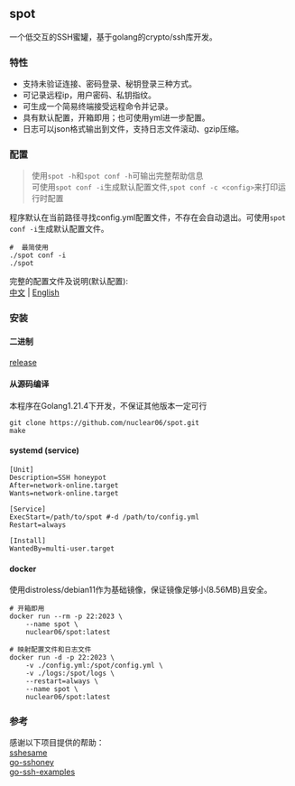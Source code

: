 ## spot
一个低交互的SSH蜜罐，基于golang的crypto/ssh库开发。

### 特性
+ 支持未验证连接、密码登录、秘钥登录三种方式。
+ 可记录远程ip，用户密码、私钥指纹。
+ 可生成一个简易终端接受远程命令并记录。
+ 具有默认配置，开箱即用；也可使用yml进一步配置。
+ 日志可以json格式输出到文件，支持日志文件滚动、gzip压缩。

### 配置
> 使用`spot -h`和`spot conf -h`可输出完整帮助信息  \
> 可使用`spot conf -i`生成默认配置文件,`spot conf -c <config>`来打印运行时配置

程序默认在当前路径寻找config.yml配置文件，不存在会自动退出。可使用`spot conf -i`生成默认配置文件。

 ```shell
 #  最简使用
 ./spot conf -i
 ./spot
 ```

完整的配置文件及说明(默认配置): \
[中文](config-zh-example.yml) | [English](config-en-example.yml)

### 安装

#### 二进制

[release]()

#### 从源码编译

本程序在Golang1.21.4下开发，不保证其他版本一定可行

```shell
git clone https://github.com/nuclear06/spot.git
make
```

#### systemd (service)

```shell
[Unit]
Description=SSH honeypot
After=network-online.target
Wants=network-online.target

[Service]
ExecStart=/path/to/spot #-d /path/to/config.yml
Restart=always

[Install]
WantedBy=multi-user.target
```
#### docker
使用distroless/debian11作为基础镜像，保证镜像足够小(8.56MB)且安全。
```shell
# 开箱即用
docker run --rm -p 22:2023 \
    --name spot \
    nuclear06/spot:latest

# 映射配置文件和日志文件
docker run -d -p 22:2023 \
    -v ./config.yml:/spot/config.yml \
    -v ./logs:/spot/logs \
    --restart=always \
    --name spot \
    nuclear06/spot:latest
```

### 参考

感谢以下项目提供的帮助：\
[sshesame](https://github.com/jaksi/sshesame) \
[go-sshoney](https://github.com/ashmckenzie/go-sshoney) \
[go-ssh-examples](https://github.com/Scalingo/go-ssh-examples)